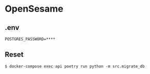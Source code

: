 # OpenSesame

## .env
```env
POSTGRES_PASSWORD=****
```

## Reset
```shell
$ docker-compose exec api poetry run python -m src.migrate_db
```

